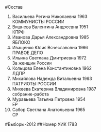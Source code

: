 #Состав
1. Васильева Регина Николаевна 1963   
    КОММУНИСТЫ РОССИИ
2. Вишнева Валентина Андреевна 1951   
    КПРФ
3. Иванова Дарья Александровна 1985   
    ЯБЛОКО
4. Иващенко Юлия Вячеславовна 1986   
    ПРАВОЕ ДЕЛО
5. Ильина Светлана Дмитриевна 1972   
    За женщин России
6. Кольцова Елена Константиновна 1962   
    ЛДПР
7. Михайлова Надежда Витальевна 1963   
    ПАТРИОТЫ РОССИИ
8. Михеева Екатерина Владимировна 1987   
    собрание-работа
9. Муравьева Татьяна Петровна 1954   
    ЕР
10. Сабор Светлана Анатольевна 1965   
    СР

#Выборы-2012
##Номер УИК
1783